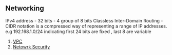 ## Networking

IPv4 address - 32 bits - 4 group of  8 bits
Classless Inter-Domain Routing  - CIDR notation is a compressed way of representing a range of IP addresses. e.g 192.168.1.0/24 indicating first 24 bits are fixed , last 8 are variable


1. [VPC](vpc.md)
2. [Netowrk Security](NetworkSecurity.md)